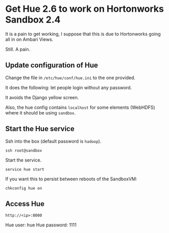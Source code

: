 # Get Hue 2.6 to work on Hortonworks Sandbox 2.4

It is a pain to get working, I suppose that this is due to Hortonworks going all in on Ambari Views.

Still. A pain.

## Update configuration of Hue

Change the file in `/etc/hue/conf/hue.ini` to the one provided.

It does the following: let people login without any password.

It avoids the Django yellow screen.

Also, the hue config contains `localhost` for some elements (WebHDFS) where it should be using `sandbox`.

## Start the Hue service

Ssh into the box (default password is `hadoop`).

	ssh root@sandbox

Start the service.

	service hue start

If you want this to persist between reboots of the SandboxVM:

	chkconfig hue on

## Access Hue

	http://<ip>:8000

Hue user: hue
Hue password: 1111


